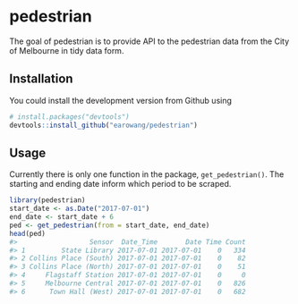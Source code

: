 <!-- README.md is generated from README.Rmd. Please edit that file -->
pedestrian
==========

The goal of pedestrian is to provide API to the pedestrian data from the City of Melbourne in tidy data form.

Installation
------------

You could install the development version from Github using

``` r
# install.packages("devtools")
devtools::install_github("earowang/pedestrian")
```

Usage
-----

Currently there is only one function in the package, `get_pedestrian()`. The starting and ending date inform which period to be scraped.

``` r
library(pedestrian)
start_date <- as.Date("2017-07-01")
end_date <- start_date + 6
ped <- get_pedestrian(from = start_date, end_date)
head(ped)
#>                  Sensor  Date_Time       Date Time Count
#> 1         State Library 2017-07-01 2017-07-01    0   334
#> 2 Collins Place (South) 2017-07-01 2017-07-01    0    82
#> 3 Collins Place (North) 2017-07-01 2017-07-01    0    51
#> 4     Flagstaff Station 2017-07-01 2017-07-01    0     0
#> 5     Melbourne Central 2017-07-01 2017-07-01    0   826
#> 6      Town Hall (West) 2017-07-01 2017-07-01    0   682
```
